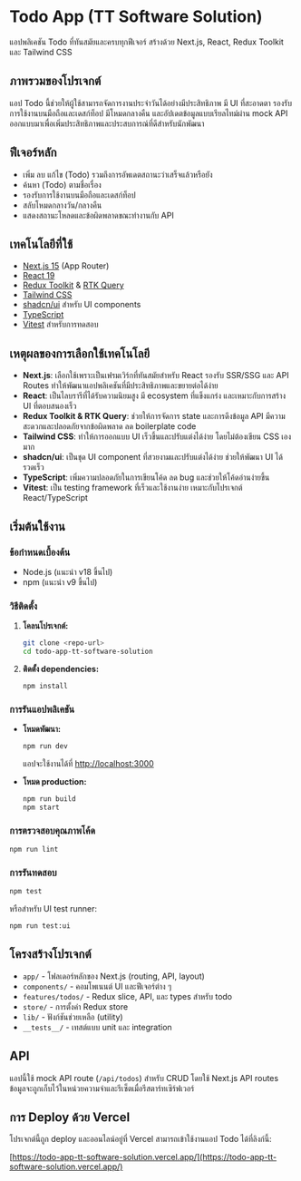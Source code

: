 # Todo App (TT Software Solution)

แอปพลิเคชัน Todo ที่ทันสมัยและครบทุกฟีเจอร์ สร้างด้วย Next.js, React, Redux Toolkit และ Tailwind CSS

## ภาพรวมของโปรเจกต์

แอป Todo นี้ช่วยให้ผู้ใช้สามารถจัดการงานประจำวันได้อย่างมีประสิทธิภาพ มี UI ที่สะอาดตา รองรับการใช้งานบนมือถือและเดสก์ท็อป มีโหมดกลางคืน และอัปเดตข้อมูลแบบเรียลไทม์ผ่าน mock API ออกแบบมาเพื่อเพิ่มประสิทธิภาพและประสบการณ์ที่ดีสำหรับนักพัฒนา

## ฟีเจอร์หลัก

- เพิ่ม ลบ แก้ไข (Todo) รวมถึงการอัพเดตสถานะว่าเสร็จแล้วหรือยัง
- ค้นหา (Todo) ตามชื่อเรื่อง
- รองรับการใช้งานบนมือถือและเดสก์ท็อป
- สลับโหมดกลางวัน/กลางคืน
- แสดงสถานะโหลดและข้อผิดพลาดขณะทำงานกับ API

## เทคโนโลยีที่ใช้

- [Next.js 15](https://nextjs.org/) (App Router)
- [React 19](https://react.dev/)
- [Redux Toolkit](https://redux-toolkit.js.org/) & [RTK Query](https://redux-toolkit.js.org/rtk-query/overview)
- [Tailwind CSS](https://tailwindcss.com/)
- [shadcn/ui](https://ui.shadcn.com/) สำหรับ UI components
- [TypeScript](https://www.typescriptlang.org/)
- [Vitest](https://vitest.dev/) สำหรับการทดสอบ

## เหตุผลของการเลือกใช้เทคโนโลยี

- **Next.js**: เลือกใช้เพราะเป็นเฟรมเวิร์กที่ทันสมัยสำหรับ React รองรับ SSR/SSG และ API Routes ทำให้พัฒนาแอปพลิเคชันที่มีประสิทธิภาพและขยายต่อได้ง่าย
- **React**: เป็นไลบรารีที่ได้รับความนิยมสูง มี ecosystem ที่แข็งแกร่ง และเหมาะกับการสร้าง UI ที่ตอบสนองเร็ว
- **Redux Toolkit & RTK Query**: ช่วยให้การจัดการ state และการดึงข้อมูล API มีความสะดวกและปลอดภัยจากข้อผิดพลาด ลด boilerplate code
- **Tailwind CSS**: ทำให้การออกแบบ UI เร็วขึ้นและปรับแต่งได้ง่าย โดยไม่ต้องเขียน CSS เองมาก
- **shadcn/ui**: เป็นชุด UI component ที่สวยงามและปรับแต่งได้ง่าย ช่วยให้พัฒนา UI ได้รวดเร็ว
- **TypeScript**: เพิ่มความปลอดภัยในการเขียนโค้ด ลด bug และช่วยให้โค้ดอ่านง่ายขึ้น
- **Vitest**: เป็น testing framework ที่เร็วและใช้งานง่าย เหมาะกับโปรเจกต์ React/TypeScript

## เริ่มต้นใช้งาน

### ข้อกำหนดเบื้องต้น

- Node.js (แนะนำ v18 ขึ้นไป)
- npm (แนะนำ v9 ขึ้นไป)

### วิธีติดตั้ง

1. **โคลนโปรเจกต์:**
   ```bash
   git clone <repo-url>
   cd todo-app-tt-software-solution
   ```
2. **ติดตั้ง dependencies:**
   ```bash
   npm install
   ```

### การรันแอปพลิเคชัน

- **โหมดพัฒนา:**

  ```bash
  npm run dev
  ```

  แอปจะใช้งานได้ที่ [http://localhost:3000](http://localhost:3000)

- **โหมด production:**
  ```bash
  npm run build
  npm start
  ```

### การตรวจสอบคุณภาพโค้ด

```bash
npm run lint
```

### การรันทดสอบ

```bash
npm test
```

หรือสำหรับ UI test runner:

```bash
npm run test:ui
```

## โครงสร้างโปรเจกต์

- `app/` - โฟลเดอร์หลักของ Next.js (routing, API, layout)
- `components/` - คอมโพเนนต์ UI และฟีเจอร์ต่าง ๆ
- `features/todos/` - Redux slice, API, และ types สำหรับ todo
- `store/` - การตั้งค่า Redux store
- `lib/` - ฟังก์ชันช่วยเหลือ (utility)
- `__tests__/` - เทสต์แบบ unit และ integration

## API

แอปนี้ใช้ mock API route (`/api/todos`) สำหรับ CRUD โดยใช้ Next.js API routes ข้อมูลจะถูกเก็บไว้ในหน่วยความจำและรีเซ็ตเมื่อรีสตาร์ทเซิร์ฟเวอร์

## การ Deploy ด้วย Vercel

โปรเจกต์นี้ถูก deploy และออนไลน์อยู่ที่ Vercel สามารถเข้าใช้งานแอป Todo ได้ที่ลิงก์นี้:

[https://todo-app-tt-software-solution.vercel.app/](https://todo-app-tt-software-solution.vercel.app/)
